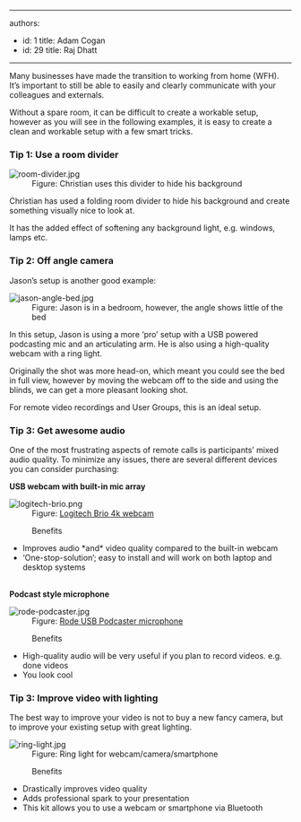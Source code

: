 

---
authors:
  - id: 1
    title: Adam Cogan
  - id: 29
    title: Raj Dhatt
---




<span class='intro'> <p class="ssw15-rteElement-P">Many businesses have made the transition to working from home (WFH). It’s important to still be able to easily and clearly communicate with your colleagues and externals.&#160;​<br></p> </span>

<p class="ssw15-rteElement-P">​Without a spare room, it can be difficult to create a workable setup, however as you will see in the following examples, it is easy to create a clean and workable setup with a few smart tricks.​​<br></p><h3 class="ssw15-rteElement-H3">Tip 1&#58; Use a room divider​​<br></h3><dl class="image"><dt> 
      <img src="/PublishingImages/room-divider.jpg" alt="room-divider.jpg" /> 
   </dt><dd>Figure&#58; Christian uses this divider to hide his background</dd></dl><p class="ssw15-rteElement-P">Christian has used a folding room divider to hide his background and create something visually nice to look at.​​​<br></p><p class="ssw15-rteElement-P">It has the added effect of softening any background light, e.g. windows, lamps etc.​<br></p><h3 class="ssw15-rteElement-H3">Tip 2&#58; Off angle camera​​<br></h3><p>Jason’s setup is another good example&#58;</p><dl class="image"><dt> 
      <img src="/PublishingImages/jason-angle-bed.jpg" alt="jason-angle-bed.jpg" /> 
   </dt><dd>Figure&#58; Jason is in a bedroom, however, the angle shows little of the bed</dd></dl><p class="ssw15-rteElement-P">In this setup, Jason is using a more ‘pro’ setup with a USB powered podcasting mic and an articulating arm. He is also using a high-quality webcam with a ring light.​<br></p><p class="ssw15-rteElement-P">Originally the shot was more head-on, which meant you could see the bed in full view, however by moving the webcam off to the side and using the blinds, we can get a more pleasant looking shot.​​<br></p><p class="ssw15-rteElement-P">For remote video recordings and User Groups, this is an ideal setup.​​<br></p><h3 class="ssw15-rteElement-H3">Tip 3&#58; Get awesome audio​​<br></h3><p class="ssw15-rteElement-P">One of the most frustrating aspects of remote calls is participants’ mixed audio quality. To minimize any issues, there are several different devices you can consider purchasing&#58;​​​​<br></p><p></p><p>
   <b>​USB webcam with built-in&#160;mic array</b></p><dl class="image"><dt> 
      <img src="/PublishingImages/logitech-brio.png" alt="logitech-brio.png" /> 
   </dt><dd>Figure&#58; 
      <a href="https&#58;//www.logitech.com/en-au/product/brio#specification-tabular">Logitech Brio 4k webcam​</a><br></dd></dl><div><dd class="ssw15-rteElement-FigureGood">Benefits<br></dd><ul><li>Improves audio *and* video quality compared to the built-in webcam</li><li>‘One-stop-solution’; easy to install and will work on both laptop and desktop systems<br></li></ul><div>
      <br>
   </div><div>
      <b>Podcast style microphone</b><br> 
      <dl class="image"><dt> 
            <img src="/PublishingImages/rode-podcaster.jpg" alt="rode-podcaster.jpg" /> 
         </dt><dd>Figure&#58; 
            <a href="http&#58;//www.rode.com/microphones/podcaster">Rode USB Podcaster microphone</a><span style="color&#58;#444444;">​</span></dd></dl><div><dd class="ssw15-rteElement-FigureGood">Benefits​<br></dd><ul><li>High-quality audio will be very useful if you plan to record videos. e.g. done videos</li><li>You look cool</li></ul><h3 class="ssw15-rteElement-H3">Tip 3&#58; Improve video with lighting​​<br></h3><p>The best way to improve your video is not to buy a new fancy camera, but to improve your existing setup with great lighting.</p><dl class="image"><dt><img src="/PublishingImages/ring-light.jpg" alt="ring-light.jpg" /></dt><dd>Figure&#58; Ring light for webcam/camera/smartphone​<br></dd></dl><div><dd class="ssw15-rteElement-FigureGood">Benefits​​<br></dd><ul><li>Drastically improves video quality</li><li>Adds professional spark to your presentation</li><li>This kit allows you to use a webcam or smartphone via Bluetooth<br></li></ul><p></p></div></div></div></div>


